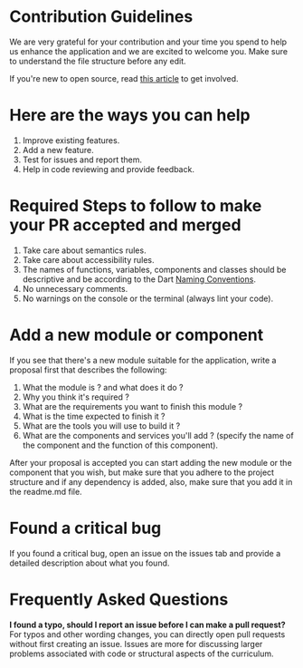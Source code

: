 # Contribution Guidelines
We are very grateful for your contribution and your time you spend to help us enhance the application and we are excited to welcome you. 
Make sure to understand the file structure before any edit.

If you're new to open source, read [this article](https://dvmhmdsd.me/blog/open-source/) to get involved.

# Here are the ways you can help
1. Improve existing features.
2. Add a new feature.
3. Test for issues and report them.
4. Help in code reviewing and provide feedback.

# Required Steps to follow to make your PR accepted and merged
1. Take care about semantics rules.
2. Take care about accessibility rules.
3. The names of functions, variables, components and classes should be descriptive 
and be according to the Dart [Naming Conventions](https://dart.dev/guides/language/effective-dart/style).
4. No unnecessary comments.
5. No warnings on the console or the terminal (always lint your code).

# Add a new module or component
If you see that there's a new module suitable for the application, write a proposal first that describes the following:
1. What the module is ? and what does it do ?
2. Why you think it's required ?
3. What are the requirements you want to finish this module ?
4. What is the time expected to finish it ?
5. What are the tools you will use to build it ?
6. What are the components and services you'll add ? (specify the name of the component and the function of this component).

After your proposal is accepted you can start adding the new module or the component that you wish, 
but make sure that you adhere to the project structure and if any dependency is added, also, 
make sure that you add it in the readme.md file.

# Found a critical bug
If you found a critical bug, open an issue on the issues tab and provide a detailed description about what you found.

# Frequently Asked Questions
**I found a typo, should I report an issue before I can make a pull request?**
For typos and other wording changes, you can directly open pull requests without first creating an issue. 
Issues are more for discussing larger problems associated with code or structural aspects of the curriculum.
